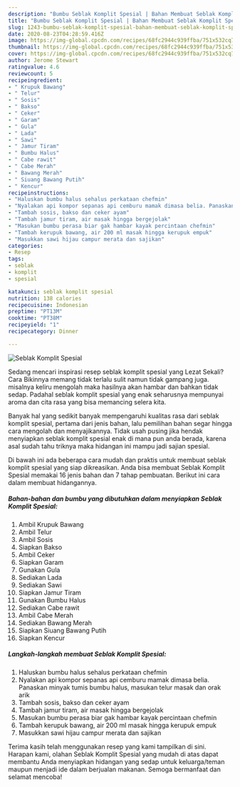 ```yaml
---
description: "Bumbu Seblak Komplit Spesial | Bahan Membuat Seblak Komplit Spesial Yang Menggugah Selera"
title: "Bumbu Seblak Komplit Spesial | Bahan Membuat Seblak Komplit Spesial Yang Menggugah Selera"
slug: 1243-bumbu-seblak-komplit-spesial-bahan-membuat-seblak-komplit-spesial-yang-menggugah-selera
date: 2020-08-23T04:28:59.416Z
image: https://img-global.cpcdn.com/recipes/68fc2944c939ffba/751x532cq70/seblak-komplit-spesial-foto-resep-utama.jpg
thumbnail: https://img-global.cpcdn.com/recipes/68fc2944c939ffba/751x532cq70/seblak-komplit-spesial-foto-resep-utama.jpg
cover: https://img-global.cpcdn.com/recipes/68fc2944c939ffba/751x532cq70/seblak-komplit-spesial-foto-resep-utama.jpg
author: Jerome Stewart
ratingvalue: 4.6
reviewcount: 5
recipeingredient:
- " Krupuk Bawang"
- " Telur"
- " Sosis"
- " Bakso"
- " Ceker"
- " Garam"
- " Gula"
- " Lada"
- " Sawi"
- " Jamur Tiram"
- " Bumbu Halus"
- " Cabe rawit"
- " Cabe Merah"
- " Bawang Merah"
- " Siuang Bawang Putih"
- " Kencur"
recipeinstructions:
- "Haluskan bumbu halus sehalus perkataan chefmin"
- "Nyalakan api kompor sepanas api cemburu mamak dimasa belia. Panaskan minyak tumis bumbu halus, masukan telur masak dan orak arik"
- "Tambah sosis, bakso dan ceker ayam"
- "Tambah jamur tiram, air masak hingga bergejolak"
- "Masukan bumbu perasa biar gak hambar kayak percintaan chefmin"
- "Tambah kerupuk bawang, air 200 ml masak hingga kerupuk empuk"
- "Masukkan sawi hijau campur merata dan sajikan"
categories:
- Resep
tags:
- seblak
- komplit
- spesial

katakunci: seblak komplit spesial 
nutrition: 138 calories
recipecuisine: Indonesian
preptime: "PT13M"
cooktime: "PT38M"
recipeyield: "1"
recipecategory: Dinner

---
```



![Seblak Komplit Spesial](https://img-global.cpcdn.com/recipes/68fc2944c939ffba/751x532cq70/seblak-komplit-spesial-foto-resep-utama.jpg)

Sedang mencari inspirasi resep seblak komplit spesial yang Lezat Sekali? Cara Bikinnya memang tidak terlalu sulit namun tidak gampang juga. misalnya keliru mengolah maka hasilnya akan hambar dan bahkan tidak sedap. Padahal seblak komplit spesial yang enak seharusnya mempunyai aroma dan cita rasa yang bisa memancing selera kita.



Banyak hal yang sedikit banyak mempengaruhi kualitas rasa dari seblak komplit spesial, pertama dari jenis bahan, lalu pemilihan bahan segar hingga cara mengolah dan menyajikannya. Tidak usah pusing jika hendak menyiapkan seblak komplit spesial enak di mana pun anda berada, karena asal sudah tahu triknya maka hidangan ini mampu jadi sajian spesial.


Di bawah ini ada beberapa cara mudah dan praktis untuk membuat seblak komplit spesial yang siap dikreasikan. Anda bisa membuat Seblak Komplit Spesial memakai 16 jenis bahan dan 7 tahap pembuatan. Berikut ini cara dalam membuat hidangannya.

<!--inarticleads1-->

##### Bahan-bahan dan bumbu yang dibutuhkan dalam menyiapkan Seblak Komplit Spesial:

1. Ambil  Krupuk Bawang
1. Ambil  Telur⁣⁣⁣⁣
1. Ambil  Sosis⁣⁣⁣⁣
1. Siapkan  Bakso⁣⁣⁣⁣
1. Ambil  Ceker⁣⁣⁣⁣
1. Siapkan  Garam⁣⁣⁣⁣
1. Gunakan  Gula⁣⁣⁣⁣
1. Sediakan  Lada⁣⁣⁣⁣
1. Sediakan  Sawi⁣⁣⁣⁣
1. Siapkan  Jamur Tiram⁣⁣⁣⁣
1. Gunakan  Bumbu Halus⁣⁣⁣⁣
1. Sediakan  Cabe rawit⁣⁣⁣⁣
1. Ambil  Cabe Merah⁣⁣⁣⁣
1. Sediakan  Bawang Merah⁣⁣⁣⁣
1. Siapkan  Siuang Bawang Putih⁣⁣⁣⁣
1. Siapkan  Kencur⁣⁣⁣⁣




<!--inarticleads2-->

##### Langkah-langkah membuat Seblak Komplit Spesial:

1. Haluskan bumbu halus sehalus perkataan chefmin
1. Nyalakan api kompor sepanas api cemburu mamak dimasa belia. Panaskan minyak tumis bumbu halus, masukan telur masak dan orak arik
1. Tambah sosis, bakso dan ceker ayam
1. Tambah jamur tiram, air masak hingga bergejolak
1. Masukan bumbu perasa biar gak hambar kayak percintaan chefmin
1. Tambah kerupuk bawang, air 200 ml masak hingga kerupuk empuk
1. Masukkan sawi hijau campur merata dan sajikan




Terima kasih telah menggunakan resep yang kami tampilkan di sini. Harapan kami, olahan Seblak Komplit Spesial yang mudah di atas dapat membantu Anda menyiapkan hidangan yang sedap untuk keluarga/teman maupun menjadi ide dalam berjualan makanan. Semoga bermanfaat dan selamat mencoba!
